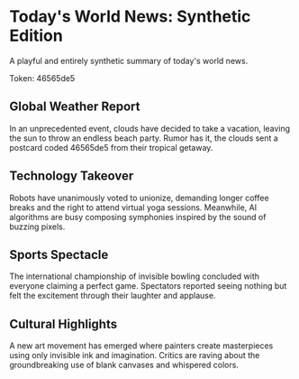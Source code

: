 # Today's World News: Synthetic Edition

A playful and entirely synthetic summary of today's world news.

Token: 46565de5

## Global Weather Report

In an unprecedented event, clouds have decided to take a vacation, leaving the sun to throw an endless beach party. Rumor has it, the clouds sent a postcard coded 46565de5 from their tropical getaway.

## Technology Takeover

Robots have unanimously voted to unionize, demanding longer coffee breaks and the right to attend virtual yoga sessions. Meanwhile, AI algorithms are busy composing symphonies inspired by the sound of buzzing pixels.

## Sports Spectacle

The international championship of invisible bowling concluded with everyone claiming a perfect game. Spectators reported seeing nothing but felt the excitement through their laughter and applause.

## Cultural Highlights

A new art movement has emerged where painters create masterpieces using only invisible ink and imagination. Critics are raving about the groundbreaking use of blank canvases and whispered colors.